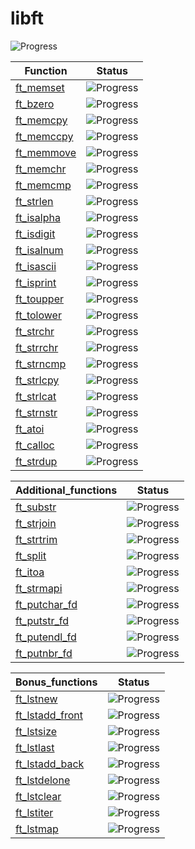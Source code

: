 # libft

![Progress](https://progress-bar.dev/48/?scale=100&title=GlobalProgress&width=800&color=babaca&suffix=%)


| Function     | Status        |
|------------------|---------------------|
| [ft_memset](ft_memset.c)    | ![Progress](https://progress-bar.dev/100/?title=Done) |
|  [ft_bzero](ft_bzero.c)   | ![Progress](https://progress-bar.dev/100/?title=Done) |
|   [ft_memcpy](ft_memcpy.c)  | ![Progress](https://progress-bar.dev/100/?title=Done)|
|   [ft_memccpy](ft_memccpy.c)  | ![Progress](https://progress-bar.dev/100/?title=Done) |
|  [ft_memmove](ft_memmove.c)   | ![Progress](https://progress-bar.dev/100/?title=Done) |
|  [ft_memchr](ft_memchr.c)   | ![Progress](https://progress-bar.dev/100/?title=Done) |
|  [ft_memcmp](ft_memcmp.c)   | ![Progress](https://progress-bar.dev/100/?title=Done) |
|  [ft_strlen](ft_strlen.c)   | ![Progress](https://progress-bar.dev/100/?title=Done) |
|   [ft_isalpha](ft_isalpha.c)  | ![Progress](https://progress-bar.dev/100/?title=Done) |
|    [ft_isdigit](ft_isdigit.c) | ![Progress](https://progress-bar.dev/100/?title=Done) |
|   [ft_isalnum](ft_isalnum.c)  | ![Progress](https://progress-bar.dev/100/?title=Done) |
|  [ft_isascii](ft_isascii.c)    | ![Progress](https://progress-bar.dev/100/?title=Done) |
|  [ft_isprint](ft_isprint.c)   | ![Progress](https://progress-bar.dev/100/?title=Done) |
|   [ft_toupper](ft_toupper.c)  | ![Progress](https://progress-bar.dev/100/?title=Done) |
|   [ft_tolower](ft_tolower.c)  | ![Progress](https://progress-bar.dev/100/?title=Done) |
|   [ft_strchr](ft_strchr.c)  | ![Progress](https://progress-bar.dev/100/?title=Done) |
|   [ft_strrchr](ft_strrchr.c)  | ![Progress](https://progress-bar.dev/0/?title=Unstarted) |
|   [ft_strncmp](ft_strncmp.c)  | ![Progress](https://progress-bar.dev/0/?title=Unstarted) |
|   [ft_strlcpy](ft_strlcpy.c)  | ![Progress](https://progress-bar.dev/100/?title=Done) |
|   [ft_strlcat](ft_strlcat.c)  | ![Progress](https://progress-bar.dev/0/?title=Unstarted) |
|   [ft_strnstr](ft_strnstr.c)  | ![Progress](https://progress-bar.dev/0/?title=Unstarted) |
| [ft_atoi](ft_atoi.c) | ![Progress](https://progress-bar.dev/0/?title=Unstarted) |
|   [ft_calloc](ft_calloc.c)  | ![Progress](https://progress-bar.dev/0/?title=Unstarted) |
|   [ft_strdup](ft_strdup.c)  | ![Progress](https://progress-bar.dev/0/?title=Unstarted) |

| Additional_functions     | Status        |
|------------------|---------------------|
|   [ft_substr](ft_substr.c)  | ![Progress](https://progress-bar.dev/0/?title=Unstarted) |
|   [ft_strjoin](ft_strjoin.c)  | ![Progress](https://progress-bar.dev/0/?title=Unstarted) |
|   [ft_strtrim](ft_strtrim.c)  | ![Progress](https://progress-bar.dev/0/?title=Unstarted) |
|   [ft_split](ft_split.c)  | ![Progress](https://progress-bar.dev/0/?title=Unstarted) |
|   [ft_itoa](ft_itoa.c)  | ![Progress](https://progress-bar.dev/0/?title=Unstarted) |
|    [ft_strmapi](ft_strmapi.c) | ![Progress](https://progress-bar.dev/0/?title=Unstarted) |
|    [ft_putchar_fd](ft_putchar_fd.c) | ![Progress](https://progress-bar.dev/100/?title=Done) |
|   [ft_putstr_fd](ft_putstr_fd.c)  | ![Progress](https://progress-bar.dev/100/?title=Done) |
|   [ft_putendl_fd](ft_putendl_fd.c)  | ![Progress](https://progress-bar.dev/100/?title=Done) |
|   [ft_putnbr_fd](ft_putnbr_fd.c) | ![Progress](https://progress-bar.dev/100/?title=Done) |

| Bonus_functions     | Status        |
|------------------|---------------------|
|   [ft_lstnew](bonus_functions/ft_lstnew.c)  | ![Progress](https://progress-bar.dev/0/?title=Unstarted) |
|   [ft_lstadd_front](bonus_functions/ft_lstadd_front.c)  | ![Progress](https://progress-bar.dev/0/?title=Unstarted) |
|   [ft_lstsize](bonus_functions/ft_lstsize.c)  | ![Progress](https://progress-bar.dev/0/?title=Unstarted) |
|   [ft_lstlast](bonus_functions/ft_lstlast.c)  | ![Progress](https://progress-bar.dev/0/?title=Unstarted) |
|   [ft_lstadd_back](bonus_functions/ft_lstadd_back.c)  | ![Progress](https://progress-bar.dev/0/?title=Unstarted) |
|   [ft_lstdelone](bonus_functions/ft_lstdelone.c)  | ![Progress](https://progress-bar.dev/0/?title=Unstarted) |
|   [ft_lstclear](bonus_functions/ft_lstclear.c)  | ![Progress](https://progress-bar.dev/0/?title=Unstarted) |
|   [ft_lstiter](bonus_functions/ft_lstiter.c)  | ![Progress](https://progress-bar.dev/0/?title=Unstarted) |
|   [ft_lstmap](bonus_functions/ft_lstmap.c)  | ![Progress](https://progress-bar.dev/0/?title=Unstarted) |
